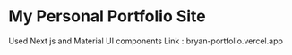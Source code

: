# My Personal Portfolio Site
  Used Next js and Material UI components
  Link : bryan-portfolio.vercel.app
